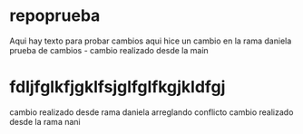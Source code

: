 # repoprueba

Aqui hay texto para probar cambios
aqui hice un cambio en la rama daniela
prueba de cambios - cambio realizado desde la main

# fdljfglkfjgklfsjglfglfkgjkldfgj

cambio realizado desde rama daniela arreglando conflicto
cambio realizado desde la rama nani
